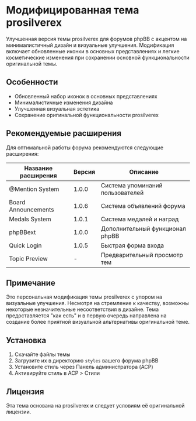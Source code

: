 # Модифицированная тема prosilverex

Улучшенная версия темы prosilverex для форумов phpBB с акцентом на минималистичный дизайн и визуальные улучшения. Модификация включает обновленные иконки в основных представлениях и легкие косметические изменения при сохранении основной функциональности оригинальной темы.

## Особенности

- Обновленный набор иконок в основных представлениях
- Минималистичные изменения дизайна
- Улучшенная визуальная эстетика
- Сохранение оригинальной функциональности prosilverex

## Рекомендуемые расширения

Для оптимальной работы форума рекомендуются следующие расширения:

| Название расширения | Версия | Описание |
|---------------|---------|-------------|
| @Mention System | 1.0.0 | Система упоминаний пользователей |
| Board Announcements | 1.0.6 | Система объявлений форума |
| Medals System | 1.0.1 | Система медалей и наград |
| phpBBext | 1.0.0 | Дополнительный функционал phpBB |
| Quick Login | 1.0.5 | Быстрая форма входа |
| Topic Preview | - | Предварительный просмотр тем |

## Примечание

Это персональная модификация темы prosilverex с упором на визуальные улучшения. Несмотря на стремление к качеству, возможны некоторые незначительные несоответствия в дизайне. Тема предоставляется "как есть" и в первую очередь направлена на создание более приятной визуальной альтернативы оригинальной теме.

## Установка

1. Скачайте файлы темы
2. Загрузите их в директорию `styles` вашего форума phpBB
3. Установите стиль через Панель администратора (ACP)
4. Активируйте стиль в ACP > Стили

## Лицензия

Эта тема основана на prosilverex и следует условиям её оригинальной лицензии. 